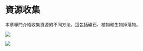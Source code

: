 # 資源收集

本章專門介紹收集資源的不同方法。這包括礦石、植物和生物掉落物。

![](/farming/actually\_additions/farmer.png)

![](/ores\_fluids/if\_laser.png)